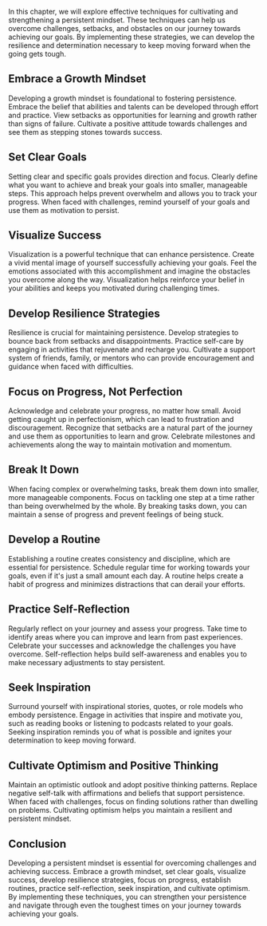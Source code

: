 
In this chapter, we will explore effective techniques for cultivating and strengthening a persistent mindset. These techniques can help us overcome challenges, setbacks, and obstacles on our journey towards achieving our goals. By implementing these strategies, we can develop the resilience and determination necessary to keep moving forward when the going gets tough.

Embrace a Growth Mindset
------------------------

Developing a growth mindset is foundational to fostering persistence. Embrace the belief that abilities and talents can be developed through effort and practice. View setbacks as opportunities for learning and growth rather than signs of failure. Cultivate a positive attitude towards challenges and see them as stepping stones towards success.

Set Clear Goals
---------------

Setting clear and specific goals provides direction and focus. Clearly define what you want to achieve and break your goals into smaller, manageable steps. This approach helps prevent overwhelm and allows you to track your progress. When faced with challenges, remind yourself of your goals and use them as motivation to persist.

Visualize Success
-----------------

Visualization is a powerful technique that can enhance persistence. Create a vivid mental image of yourself successfully achieving your goals. Feel the emotions associated with this accomplishment and imagine the obstacles you overcome along the way. Visualization helps reinforce your belief in your abilities and keeps you motivated during challenging times.

Develop Resilience Strategies
-----------------------------

Resilience is crucial for maintaining persistence. Develop strategies to bounce back from setbacks and disappointments. Practice self-care by engaging in activities that rejuvenate and recharge you. Cultivate a support system of friends, family, or mentors who can provide encouragement and guidance when faced with difficulties.

Focus on Progress, Not Perfection
---------------------------------

Acknowledge and celebrate your progress, no matter how small. Avoid getting caught up in perfectionism, which can lead to frustration and discouragement. Recognize that setbacks are a natural part of the journey and use them as opportunities to learn and grow. Celebrate milestones and achievements along the way to maintain motivation and momentum.

Break It Down
-------------

When facing complex or overwhelming tasks, break them down into smaller, more manageable components. Focus on tackling one step at a time rather than being overwhelmed by the whole. By breaking tasks down, you can maintain a sense of progress and prevent feelings of being stuck.

Develop a Routine
-----------------

Establishing a routine creates consistency and discipline, which are essential for persistence. Schedule regular time for working towards your goals, even if it's just a small amount each day. A routine helps create a habit of progress and minimizes distractions that can derail your efforts.

Practice Self-Reflection
------------------------

Regularly reflect on your journey and assess your progress. Take time to identify areas where you can improve and learn from past experiences. Celebrate your successes and acknowledge the challenges you have overcome. Self-reflection helps build self-awareness and enables you to make necessary adjustments to stay persistent.

Seek Inspiration
----------------

Surround yourself with inspirational stories, quotes, or role models who embody persistence. Engage in activities that inspire and motivate you, such as reading books or listening to podcasts related to your goals. Seeking inspiration reminds you of what is possible and ignites your determination to keep moving forward.

Cultivate Optimism and Positive Thinking
----------------------------------------

Maintain an optimistic outlook and adopt positive thinking patterns. Replace negative self-talk with affirmations and beliefs that support persistence. When faced with challenges, focus on finding solutions rather than dwelling on problems. Cultivating optimism helps you maintain a resilient and persistent mindset.

Conclusion
----------

Developing a persistent mindset is essential for overcoming challenges and achieving success. Embrace a growth mindset, set clear goals, visualize success, develop resilience strategies, focus on progress, establish routines, practice self-reflection, seek inspiration, and cultivate optimism. By implementing these techniques, you can strengthen your persistence and navigate through even the toughest times on your journey towards achieving your goals.
